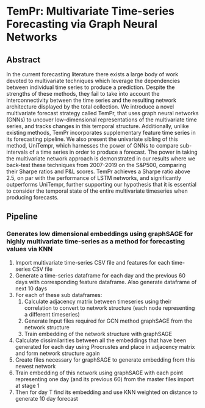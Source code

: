 # TemPr: Multivariate Time-series Forecasting via Graph Neural Networks

## Abstract 

In the current forecasting literature there exists a large body of work
devoted to multivariate techniques which leverage the dependencies between individual
time series to produce a prediction. Despite the strengths of these methods, they
fail to take into account the interconnectivity between the time series and the resulting network architecture displayed by the total collection.
We introduce a novel multivariate forecast strategy called TemPr, that uses graph
neural networks (GNNs) to uncover low-dimensional representations of the multivariate time series, and tracks changes in this temporal structure. Additionally,
unlike existing methods, TemPr incorporates supplementary feature time series  in its forecasting pipeline. We also present the univariate sibling of this
method, UniTempr, which harnesses the power of GNNs to compare sub-intervals
of a time series in order to produce a forecast. The power in taking the multivariate
network approach is demonstrated in our results where we back-test these techniques
from 2007-2019 on the S&P500, comparing their Sharpe ratios and P&L scores. TemPr achieves
a Sharpe ratio above 2.5, on par with the performance of LSTM networks, and
significantly outperforms UniTempr, further supporting our hypothesis that it is
essential to consider the temporal state of the entire multivariate timeseries when producing forecasts.


## Pipeline
### Generates low dimensional embeddings using graphSAGE for highly multivariate time-series as a method for forecasting values via KNN
1. Import multivariate time-series CSV file and features for each time-series CSV file
2. Generate a time-series dataframe for each day and the previous 60 days with corresponding feature dataframe. Also generate dataframe of next 10 days
3. For each of these sub dataframes: 
    1. Calculate adjacency matrix between timeseries using their correlation to convert to network structure (each node representing a different timeseries)
    2. Generate Input files required for GCN method graphSAGE from the network structure 
    3. Train embedding of the network structure with graphSAGE
4. Calculate dissimilarities between all the embeddings that have been generated for each day using Procrustes and place in adjacency matrix and form network structure again
5. Create files necessary for graphSAGE to generate embedding from this newest network
6. Train embedding of this network using graphSAGE with each point representing one day (and its previous 60) from the master files import at stage 1
7. Then for day T find its embedding and use KNN weighted on distance to generate 10 day forecast
